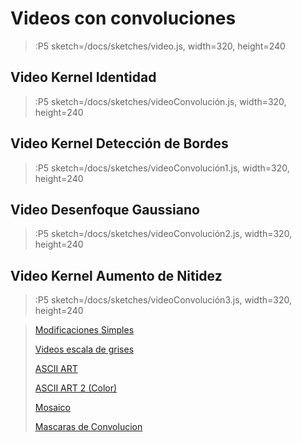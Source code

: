 # Videos con convoluciones

> :P5 sketch=/docs/sketches/video.js, width=320, height=240

## Video Kernel Identidad

> :P5 sketch=/docs/sketches/videoConvolución.js, width=320, height=240

## Video Kernel Detección de Bordes

> :P5 sketch=/docs/sketches/videoConvolución1.js, width=320, height=240

## Video Desenfoque Gaussiano
 
> :P5 sketch=/docs/sketches/videoConvolución2.js, width=320, height=240

## Video Kernel Aumento de Nitidez

> :P5 sketch=/docs/sketches/videoConvolución3.js, width=320, height=240

> [Modificaciones Simples](/docs/workshops/ImagingFolder/simpleMods)
>
> [Videos escala de grises](/docs/workshops/ImagingFolder/videosGrises)
>
> [ASCII ART](/docs/workshops/ImagingFolder/ASCIIART)
>
> [ASCII ART 2 (Color)](/docs/workshops/ImagingFolder/ASCIIART2)
>
> [Mosaico](/docs/workshops/ImagingFolder/mosaico)
> 
> [Mascaras de Convolucion](/docs/workshops/ImagingFolder/convolutionMatrix)